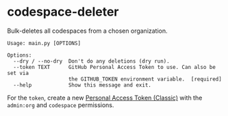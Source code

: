 # codespace-deleter

Bulk-deletes all codespaces from a chosen organization.

```
Usage: main.py [OPTIONS]

Options:
  --dry / --no-dry  Don't do any deletions (dry run).
  --token TEXT      GitHub Personal Access Token to use. Can also be set via
                    the GITHUB_TOKEN environment variable.  [required]
  --help            Show this message and exit.
```

For the `token`, create a new [Personal Access Token (Classic)](https://github.com/settings/tokens/new) with the
`admin:org` and `codespace` permissions.
